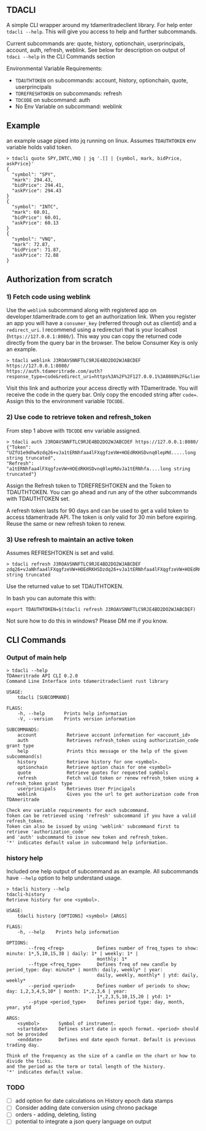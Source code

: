 ## TDACLI

A simple CLI wrapper around my tdameritradeclient library. For help enter `tdacli --help`.  This will give you access to help and further subcommands.

Current subcommands are: quote, history, optionchain, userprincipals, account, auth, refresh, weblink. See below for description on output of `tdaci --help` in the CLI Commands section

Environmental Variable Requirements:
- `TDAUTHTOKEN` on subcommands: account, history, optionchain, quote, userprincipals
- `TDREFRESHTOKEN` on subcommands: refresh
- `TDCODE` on subcommand: auth
- No Env Variable on subcommand: weblink

## Example

an example usage piped into jq running on linux.  Assumes `TDAUTHTOKEN` env variable holds valid token.

```
> tdacli quote SPY,INTC,VNQ | jq '.[] | {symbol, mark, bidPrice, askPrice}'
{
  "symbol": "SPY",
  "mark": 294.43,
  "bidPrice": 294.41,
  "askPrice": 294.43
}
{
  "symbol": "INTC",
  "mark": 60.01,
  "bidPrice": 60.01,
  "askPrice": 60.13
}
{
  "symbol": "VNQ",
  "mark": 72.87,
  "bidPrice": 71.87,
  "askPrice": 72.88
}
```

## Authorization from scratch

### 1) Fetch code using weblink
Use the `weblink` subcommand along with registered app on developer.tdameritrade.com to get an authorization link. When you register an app you will have a `consumer_key` (referred through out as clientid) and a `redirect_uri`. I recommend using a redirecturi that is your localhost (`https://127.0.0.1:8080/`).  This way you can copy the returned code directly from the query bar in the browser.  The below Consumer Key is only an example.  

```
> tdacli weblink J3ROAVSNNFTLC9RJE4BD2DO2WJABCDEF https://127.0.0.1:8080/
https://auth.tdameritrade.com/auth?response_type=code&redirect_uri=https%3A%2F%2F127.0.0.1%3A8080%2F&client_id=J3ROAVSNNFTLC9RJE4BD2DO2WJABCDEF%40AMER.OAUTHAP

```

Visit this link and authorize your access directly with TDameritrade.  You will receive the code in the query bar.  Only copy the encoded string after `code=`.  Assign this to the environment variable `TDCODE`.



### 2) Use code to retrieve token and refresh_token

From step 1 above with `TDCODE` env variable assigned.

```
> tdacli auth J3ROAVSNNFTLC9RJE4BD2DO2WJABCDEF https://127.0.0.1:8080/
{"Token": "UZfU1e9dhw9zdq26+vJa1tERNhfaa4lFXqgfzeVW+HOEdRKHSDvnq0lepMd.....long string truncated",
"Refresh": "a1tERNhfaa4lFXqgfzeVW+HOEdRKHSDvnq0lepMdvJa1tERNhfa....long string truncated"}
```

Assign the Refresh token to TDREFRESHTOKEN and the Token to TDAUTHTOKEN.  You can go ahead and run any of the other subcommands with TDAUTHTOKEN set.

A refresh token lasts for 90 days and can be used to get a valid token to access tdameritrade API.  The token is only valid for 30 min before expiring.  Reuse the same or new refresh token to renew.


### 3) Use refresh to maintain an active token

Assumes REFRESHTOKEN is set and valid.

```
> tdacli refresh J3ROAVSNNFTLC9RJE4BD2DO2WJABCDEF
zdq26+vJaNhfaa4lFXqgfzeVW+HOEdRKHSDzdq26+vJa1tERNhfaa4lFXqgfzeVW+HOEdRKHSDzdq26+vJa1tERNhfaa4...long string truncated
```

Use the returned value to set TDAUTHTOKEN.

In bash you can automate this with:
```
export TDAUTHTOKEN=$(tdacli refresh J3ROAVSNNFTLC9RJE4BD2DO2WJABCDEF)
```

Not sure how to do this in windows?  Please DM me if you know.

## CLI Commands

### Output of main help

```
> tdacli --help
TDAmeritrade API CLI 0.2.0
Command Line Interface into tdameritradeclient rust library

USAGE:
    tdacli [SUBCOMMAND]

FLAGS:
    -h, --help       Prints help information
    -V, --version    Prints version information

SUBCOMMANDS:
    account           Retrieve account information for <account_id>
    auth              Retrieves refresh_token using authorization_code grant type
    help              Prints this message or the help of the given subcommand(s)
    history           Retrieve history for one <symbol>.
    optionchain       Retrieve option chain for one <symbol>
    quote             Retrieve quotes for requested symbols
    refresh           Fetch valid token or renew refresh_token using a refresh_token grant type
    userprincipals    Retrieves User Principals
    weblink           Gives you the url to get authorization code from TDAmeritrade

Check env variable requirements for each subcommand.
Token can be retrieved using 'refresh' subcommand if you have a valid refresh_token.
Token can also be issued by using 'weblink' subcommand first to retrieve 'authorization_code'
and 'auth' subcommand to issue new token and refresh_token.
'*' indicates default value in subcommand help information.
```

### history help
Included one help output of subcommand as an example.  All subcommands have `--help` option to help understand usage.

```
> tdacli history --help
tdacli-history
Retrieve history for one <symbol>.

USAGE:
    tdacli history [OPTIONS] <symbol> [ARGS]

FLAGS:
    -h, --help    Prints help information

OPTIONS:
        --freq <freq>            Defines number of freq_types to show: minute: 1*,5,10,15,30 | daily: 1* | weekly: 1* |
                                 monthly: 1*
        --ftype <freq_type>      Defines freq of new candle by period_type: day: minute* | month: daily, weekly* | year:
                                 daily, weekly, monthly* | ytd: daily, weekly*
        --period <period>        Defines number of periods to show; day: 1,2,3,4,5,10* | month: 1*,2,3,6 | year:
                                 1*,2,3,5,10,15,20 | ytd: 1*
        --ptype <period_type>    Defines period type: day, month, year, ytd

ARGS:
    <symbol>       Symbol of instrument.
    <startdate>    Defines start date in epoch format. <period> should not be provided
    <enddate>      Defines end date epoch format. Default is previous trading day.

Think of the frequency as the size of a candle on the chart or how to divide the ticks.
and the period as the term or total length of the history.
'*' indicates default value.
```


### TODO

- [ ] add option for date calculations on History epoch data stamps
- [ ] Consider adding date conversion using chrono package
- [ ] orders - adding, deleting, listing
- [ ] potential to integrate a json query language on output
